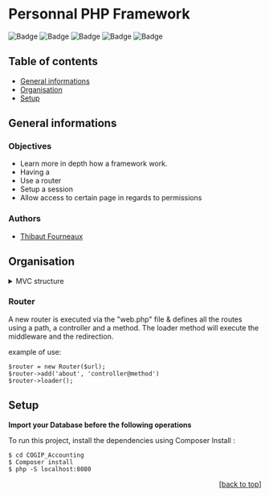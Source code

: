 # Personnal PHP Framework

![Badge](./public/storage/php.svg) ![Badge](./public/storage/my-sql.svg)  ![Badge](./public/storage/mvc-architecture.svg)
![Badge](./public/storage/html-5.svg) ![Badge](./public/storage/css-3.svg)

## Table of contents 

* [General informations](#general-informations)
* [Organisation](#organisation)
* [Setup](#setup)

## General informations

### Objectives 

* Learn more in depth how a framework work.
* Having a  
* Use a router
* Setup a session
* Allow access to certain page in regards to permissions

### Authors

* [Thibaut Fourneaux](https://github.com/FourneauxThibaut)

## Organisation

<details>
  <summary>MVC structure</summary>

```

    .
    ├── Controller/                     # Controller folder
    │   ├── Controller.php              # Parent class
    │   └── Validation.php              # Form validator
    │
    ├── Model/                          # Controller model
    │   ├── Model.php
    │   └── Database.php                # Database connection
    │
    ├── public/                         # Public folder
    │   ├── assets/
    │   │   ├── css/ 
    │   │   └── js/                     # Not used
    │   └── storage/
    │
    ├── Route/                          # Router folder
    │   ├── Config
    │   ├── Route.php                   # Route class & middleware
    │   ├── Router.php                  # Router logic
    │   └── web.php
    │
    ├── vendor/                         # [! Gitignore]
    │
    ├── View/                           # Views folder
    │   │    
    │   ├── error/                      # Errors folder
    │   │   ├── 404.php
    │   │   └── access_denied.php
    │   │    
    │   ├── layout/                     # Template folder
    │   │   ├── template.php
    │   │   └── admin_template.php
    │   │    
    │   └── index.php                   # Homepage
    │
    ├── .env                            # [! Gitignore]
    ├── .gitignore
    ├── .htaccess                       # Redirection logic
    ├── composer.json                   # Composer dependency list
    ├── composer.lock
    ├── index.php                       # Main loader application
    └── README.md                       # --[*Your are here*]--
    .
 
```
</details> 

### **Router** &nbsp;

A new router is executed via the "web.php" file & defines all the routes using a path, a controller and a method. 
The loader method will execute the middleware and the redirection.
 
example of use:  
```
$router = new Router($url);
$router->add('about', 'controller@method')
$router->loader();
```

## Setup

  **Import your Database before the following operations**

To run this project, install the dependencies using Composer Install :

```
$ cd COGIP_Accounting 
$ Composer install
$ php -S localhost:8080
```

<p align="right">[<a href="#top">back to top</a>]</p>                                    
